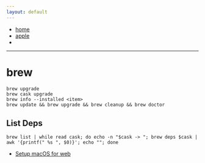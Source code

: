 ```yaml
---
layout: default
---
```

- [home](/index.md)
- [apple](/apple.md)
-
---
# brew
```
brew upgrade
brew cask upgrade
brew info --installed <item>
brew update && brew upgrade && brew cleanup && brew doctor
```
## List Deps
```
brew list | while read cask; do echo -n "$cask -> "; brew deps $cask | awk '{printf(" %s ", $0)}'; echo ""; done
```

- [Setup macOS for web](https://medium.freecodecamp.org/how-to-set-up-your-mac-for-web-development-b40bebc0cac3)
